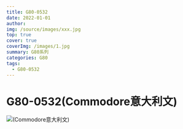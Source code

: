 ```yaml
---
title: G80-0532
date: 2022-01-01
author: 
img: /source/images/xxx.jpg
top: true
cover: true
coverImg: /images/1.jpg
summary: G80系列
categories: G80
tags:
  - G80-0532
---
```



# G80-0532(Commodore意大利文)
![(Commodore意大利文)](https://blmicahel1129.oss-cn-beijing.aliyuncs.com/Cherry%E6%A8%B1%E6%A1%83/G80/G80-0532%28Commodore%E6%84%8F%E5%A4%A7%E5%88%A9%E6%96%87%29/G80-0532-IT.jpeg)